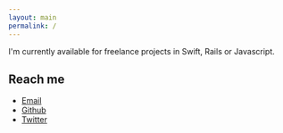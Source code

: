 ```yaml
---
layout: main
permalink: /
---
```


I'm currently available for freelance projects in Swift, Rails or Javascript.

## Reach me
* [Email](mailto:me@kierangraham.com)
* [Github](http://github.com/kierangraham)
* [Twitter](http://twitter.com/kierangraham)

